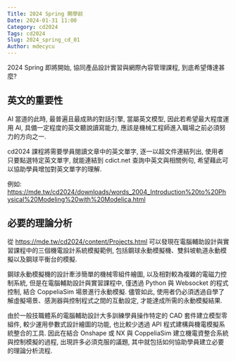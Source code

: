 ```yaml
---
Title: 2024 Spring 開學前
Date: 2024-01-31 11:00
Category: cd2024
Tags: cd2024
Slug: 2024_spring_cd_01
Author: mdecycu
---
```


2024 Spring 即將開始, 協同產品設計實習與網際內容管理課程, 到底希望傳達甚麼?

<!-- PELICAN_END_SUMMARY -->

英文的重要性
----
AI 當道的此時, 最普遍且最成熟的對話引擎, 當屬英文模型, 因此若希望最大程度運用 AI, 具備一定程度的英文聽說讀寫能力, 應該是機械工程師進入職場之前必須努力的方向之一.

cd2024 課程將需要學員閱讀文章中的英文單字, 逐一以超文件連結列出, 使用者只要點選特定英文單字, 就能連結到 cdict.net 查詢中英文與相關例句, 希望藉此可以協助學員增加對英文單字的理解.

例如: <a href="https://mde.tw/cd2024/downloads/words_2004_Introduction%20to%20Physical%20Modeling%20with%20Modelica.html">https://mde.tw/cd2024/downloads/words_2004_Introduction%20to%20Physical%20Modeling%20with%20Modelica.html</a>

必要的理論分析
----

從 <a href="https://mde.tw/cd2024/content/Projects.html">https://mde.tw/cd2024/content/Projects.html</a> 可以發現在電腦輔助設計與實習課程中的三個機電設計系統模擬範例, 包括鋼球永動模擬機、雙斜坡軌道永動模擬以及鋼球平衡台的模擬.

鋼球永動模擬機的設計牽涉簡單的機械零組件繪圖, 以及相對較為複雜的電磁力控制系統, 但是在電腦輔助設計與實習課程中, 僅透過 Python 與 Websocket 的程式控制, 結合 CoppeliaSim 場景進行永動模擬. 儘管如此, 使用者仍必須透過自學了解虛擬場景、感測器與控制程式之間的互動設定, 才能達成所需的永動模擬結果.

由於一般技職體系的電腦輔助設計大多訓練學員操作特定的 CAD 套件建立模型零組件, 較少運用參數式設計繪圖的功能, 也比較少透過 API 程式建構與機電模擬系統整合的工具. 因此在結合 Onshape 或 NX 與 CoppeliaSim 建立機電資整合系統與控制模擬的過程, 出現許多必須克服的議題, 其中就包括如何協助學員建立必要的理論分析流程.